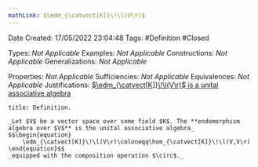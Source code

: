 ```yaml
---
mathLink: $\edm_{\catvect[K]}\!\l(V\r)$
---
```


<div class="topSpace"></div>

Date Created: 17/05/2022 23:04:48
Tags: #Definition #Closed

Types: _Not Applicable_
Examples: _Not Applicable_
Constructions: _Not Applicable_
Generalizations: _Not Applicable_

Properties: _Not Applicable_
Sufficiencies: _Not Applicable_
Equivalences: _Not Applicable_
Justifications: [$\edm_{\catvect[K]}\!\l(V\r)$ is a unital associative algebra](Set%20of%20endomorphisms%20over%20a%20vector%20space%20form%20a%20unital%20associative%20algebra.md)

``` ad-Definition
title: Definition.

_Let $V$ be a vector space over some field $K$. The **endomorphism algebra over $V$** is the unital associative algebra_
$$\begin{equation}
    \edm_{\catvect[K]}\!\l(V\r)\coloneqq\hom_{\catvect[K]}\!\l(V,V\r)
\end{equation}$$
_equipped with the composition operation $\circ$._

```
